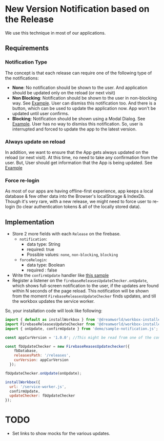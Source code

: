 # New Version Notification based on the Release

We use this technique in most of our applications. 

## Requirements

### Notification Type
The concept is that each release can require one of the following type of the notifications:
- **None**: No notification should be shown to the user. And application should be updated only on the reload (or next visit)
- **Non Blocking**: Notification should be shown to the user in non-blocking way. See [Example][non-blocking-notification]. User can dismiss this notification too. And there is a button, which can be used to update the application now. App won't be updated until user confirms.
- **Blocking**: Notification should be shown using a Modal Dialog. See [Example][blocking-notification]. User has no way to dismiss this notification. So, user is interrupted and forced to update the app to the latest version.


### Always update on reload
In addition, we want to ensure that the App gets always updated on the reload (or next visit). At this time, no need to take any confirmation from the user. But, User should get information that the App is being updated. See [Example][update-on-realod]

### Force re-login
As most of our apps are having offline-first experience, app keeps a local database & few other data into the Browser's localStorage & IndexDb. Though it's very rare, with a new release, we might need to force user to re-login (to clear authentication tokens & all of the locally stored data).

## Implementation
- Store 2 more fields with each `Release` on the firebase.
  - `notification`:
    - data type: String
    - required: true
    - Possible values: `none`, `non-blocking`, `blocking`
  - `forceRelogin`: 
    - data type: Boolean
    - required : false
- Write the `confirmUpdate` handler like [this sample][sample-notification]
- Register a listener on the `firebaseReleasesUpdateChecker.onUpdate`, which shows full-screen notification to the user, if the updates are found within N seconds of the page reload. This notification will be shown from the moment `FirebaseReleasesUpdateChecker` finds updates, and till the workbox updates the service worker.

So, your installation code will look like following:


```javascript
import { default as installWorkbox } from '@dreamworld/workbox-installer';
import FirebaseReleasesUpdateChecker from '@dreamworld/workbox-installer/firebase-releases-update-checker.js';
import { onUpdate, confirmUpdate } from 'demo/sample-notification.js';

const appCurVersion = '1.0.0'; //This might be read from one of the configuration, in the real implementation

const fbUpdateChecker = new FirebaseReasesUpdatechecker({
    fbDatabase,
    releasesPath: '/releases',
    curVersion: appCurVersion
  });

fbUpdateChecker.onUpdate(onUpdate);

installWorkbox({
  url: '/service-worker.js', 
  confirmUpdate,
  updateChecker: fbUpdateChecker
});
```

# TODO
- Set links to show mocks for the various updates.

[non-blocking-notification]: http://example.com/link-to-the-non-blocking-notification-image 
[blocking-notification]: http://example.com/link-to-the-blocking-notification-image
[update-on-realod]: http://example.com/update-on-reload
[sample-notification]: ./demo/sample-notification.js